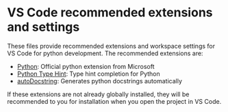 <!--
Copyright (C) 2023 Mitsubishi Electric Research Laboratories (MERL)

SPDX-License-Identifier: AGPL-3.0-or-later
-->
# VS Code recommended extensions and settings

These files provide recommended extensions and workspace settings for VS Code for python development. The recommended extensions are:

* [Python](https://marketplace.visualstudio.com/items?itemName=ms-python.python"): Official python extension from Microsoft
* [Python Type Hint](https://marketplace.visualstudio.com/items?itemName=njqdev.vscode-python-typehint): Type hint completion for Python
* [autoDocstring](https://marketplace.visualstudio.com/items?itemName=njpwerner.autodocstring): Generates python docstrings automatically

If these extensions are not already globally installed, they will be recommended to you for installation when you open the project in VS Code.
